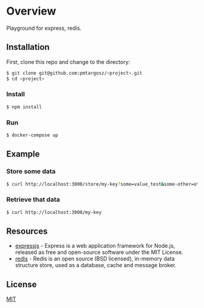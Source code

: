 # Overview

Playground for express, redis.

## Installation

First, clone this repo and change to the directory:
```bash
$ git clone git@github.com:pmtargosz/<project>.git
$ cd <project>
```

### Install

```bash
$ npm install
```

### Run

```bash
$ docker-compose up
```

## Example

### Store some data
```bash
$ curl http://localhost:3000/store/my-key?some=value_test&some-other=other-value
```

### Retrieve that data
```bash
$ curl http://localhost:3000/my-key
```

## Resources
* [expressjs](https://expressjs.com/) - Express is a web application framework for Node.js, released as free and open-source software under the MIT License.
* [redis](https://redis.io/) - Redis is an open source (BSD licensed), in-memory data structure store, used as a database, cache and message broker.

## License
[MIT](https://opensource.org/licenses/MIT)

